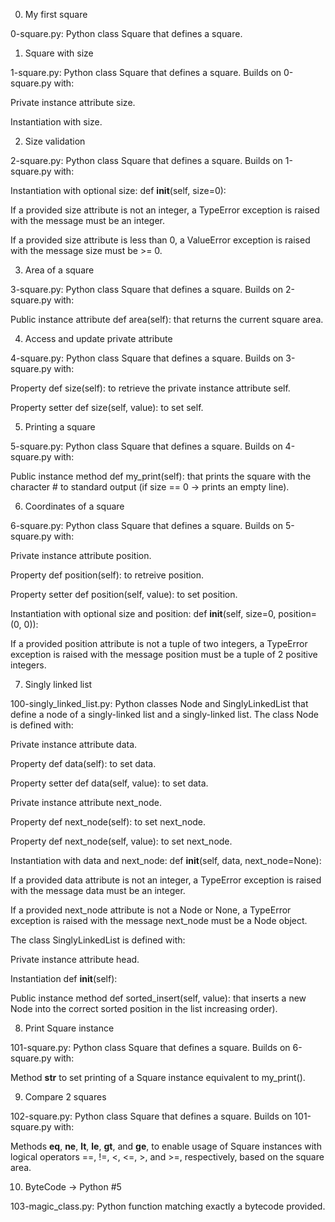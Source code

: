 0. My first square



0-square.py: Python class Square that defines a square.

1. Square with size



1-square.py: Python class Square that defines a square. Builds on 0-square.py with:

Private instance attribute size.

Instantiation with size.

2. Size validation



2-square.py: Python class Square that defines a square. Builds on 1-square.py with:

Instantiation with optional size: def __init__(self, size=0):

If a provided size attribute is not an integer, a TypeError exception is raised with the message must be an integer.

If a provided size attribute is less than 0, a ValueError exception is raised with the message size must be >= 0.

3. Area of a square



3-square.py: Python class Square that defines a square. Builds on 2-square.py with:

Public instance attribute def area(self): that returns the current square area.

4. Access and update private attribute



4-square.py: Python class Square that defines a square. Builds on 3-square.py with:

Property def size(self): to retrieve the private instance attribute self.

Property setter def size(self, value): to set self.

5. Printing a square



5-square.py: Python class Square that defines a square. Builds on 4-square.py with:

Public instance method def my_print(self): that prints the square with the character # to standard output (if size == 0 -> prints an empty line).

6. Coordinates of a square



6-square.py: Python class Square that defines a square. Builds on 5-square.py with:

Private instance attribute position.

Property def position(self): to retreive position.

Property setter def position(self, value): to set position.

Instantiation with optional size and position: def __init__(self, size=0, position=(0, 0)):

If a provided position attribute is not a tuple of two integers, a TypeError exception is raised with the message position must be a tuple of 2 positive integers.

7. Singly linked list



100-singly_linked_list.py: Python classes Node and SinglyLinkedList that define a node of a singly-linked list and a singly-linked list. The class Node is defined with:

Private instance attribute data.

Property def data(self): to set data.

Property setter def data(self, value): to set data.

Private instance attribute next_node.

Property def next_node(self): to set next_node.

Property def next_node(self, value): to set next_node.

Instantiation with data and next_node: def __init__(self, data, next_node=None):

If a provided data attribute is not an integer, a TypeError exception is raised with the message data must be an integer.

If a provided next_node attribute is not a Node or None, a TypeError exception is raised with the message next_node must be a Node object.

The class SinglyLinkedList is defined with:

Private instance attribute head.

Instantiation def __init__(self):

Public instance method def sorted_insert(self, value): that inserts a new Node into the correct sorted position in the list increasing order).

8. Print Square instance



101-square.py: Python class Square that defines a square. Builds on 6-square.py with:

Method __str__ to set printing of a Square instance equivalent to my_print().

9. Compare 2 squares



102-square.py: Python class Square that defines a square. Builds on 101-square.py with:

Methods __eq__, __ne__, __lt__, __le__, __gt__, and __ge__, to enable usage of Square instances with logical operators ==, !=, <, <=, >, and >=, respectively, based on the square area.

10. ByteCode -> Python #5



103-magic_class.py: Python function matching exactly a bytecode provided.
